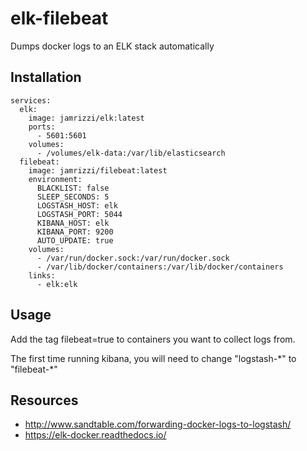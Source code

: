 # elk-filebeat
Dumps docker logs to an ELK stack automatically

## Installation
```
services:
  elk:
    image: jamrizzi/elk:latest
    ports:
      - 5601:5601
    volumes:
      - /volumes/elk-data:/var/lib/elasticsearch
  filebeat:
    image: jamrizzi/filebeat:latest
    environment:
      BLACKLIST: false
      SLEEP_SECONDS: 5
      LOGSTASH_HOST: elk
      LOGSTASH_PORT: 5044
      KIBANA_HOST: elk
      KIBANA_PORT: 9200
      AUTO_UPDATE: true
    volumes:
      - /var/run/docker.sock:/var/run/docker.sock
      - /var/lib/docker/containers:/var/lib/docker/containers
    links:
      - elk:elk
```

## Usage
Add the tag filebeat=true to containers you want to collect logs from.

The first time running kibana, you will need to change "logstash-&ast;" to "filebeat-&ast;"

## Resources
* http://www.sandtable.com/forwarding-docker-logs-to-logstash/
* https://elk-docker.readthedocs.io/
